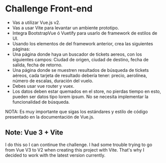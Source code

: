 # Challenge Front-end

- Vas a utilizar Vue.js v2.
- Vas a usar Vite para levantar un ambiente prototipo.
- Integra BootstrapVue ó Vuetify para usarlo de framework de estilos de UI.
- Usando los elementos de del framework anterior, crea las siguientes páginas:
- Una página donde haya un buscador de tickets aereos, con los siguientes campos: Ciudad de origen, ciudad de destino, fecha de salida, fecha de retorno.
- Una página donde se muestren resultados de búsqueda de tickets aéreos, cada tarjeta de resultado debería tener: precio, aerolínea, número de escalas, duración del vuelo.
- Debes usar vue router y vuex.
- Los datos deben estar quemados en el store, no pierdas tiempo en esto, pueden ser datos tipo lorem ipsum. No se necesita implementar la funcionalidad de búsqueda.

NOTA: Es muy importante que sigas los estándares y estilo de código presentado en la documentación de Vue.js.

## Note: Vue 3 + Vite

I do this so I can continue the challenge.
I had some trouble trying to go from Vue V3 to V2 when creating this project with Vite. That's why I decided to work with the latest version currently.


